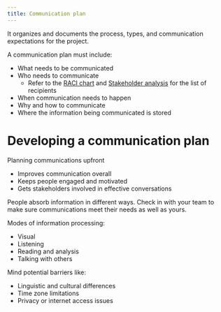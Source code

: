 ```yaml
---
title: Communication plan
---
```

It organizes and documents the process, types, and communication expectations for the project. 

A communication plan must include:
- What needs to be communicated
- Who needs to communicate
	- Refer to the [RACI chart](project-initiation/raci-chart.md) and [Stakeholder analysis](project-initiation/stakeholder-analysis/stakeholder-analysis.md) for the list of recipients
- When communication needs to happen
- Why and how to communicate
- Where the information being communicated is stored

# Developing a communication plan 
Planning communications upfront
- Improves communication overall
- Keeps people engaged and motivated
- Gets stakeholders involved in effective conversations

People absorb information in different ways. Check in with your team to make sure communications meet their needs as well as yours. 

Modes of information processing:
- Visual
- Listening
- Reading and analysis
- Talking with others

Mind potential barriers like:
- Linguistic and cultural differences
- Time zone limitations
- Privacy or internet access issues